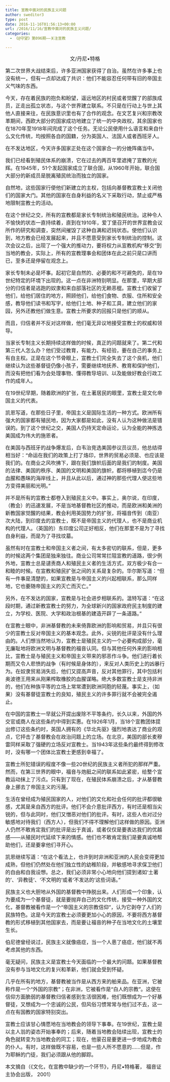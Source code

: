 ```yaml
---
title: 宣教中面对的民族主义问题
author: sweditor3
type: post
date: 2016-11-16T01:56:13+00:00
url: /2016/11/16/宣教中面对的民族主义问题/
categories:
  - 《@守望》第096期——关注宣教

---
```

<p style="text-align: center;">
  <span style="font-size: 12pt;">文/丹尼•特格</span>
</p>

<span style="font-size: 12pt;">第二次世界大战结束后，许多亚洲国家获得了自治。虽然在许多事上也没有统一，但有一点却达成了共识：他们不能容忍任何带有旧的帝国主义气味的东西。</span>

<span style="font-size: 12pt;">今天，存在着民族的抱负和盼望，遥远地区的村民或者觉醒了的部族成员，正走出孤立状态，与这个世界建立联系。不只是在行动上与世上其他人直接来往，在民族意识里也有了合作的观念。在文艺复兴和宗教改革期间，西欧大部分的国家成功地建立了统一的中央政权，其余国家也在1870年至1918年间完成了这个任务。无论公民使用什么语言和来自什么文化传统，均按照各自的国籍，分为英国人、法国人或者西班牙人。</span>

<span style="font-size: 12pt;">在不发达地区，今天许多国家正处在这个国家合一的分娩阵痛当中。</span>

<span style="font-size: 12pt;">我们已经看到殖民体系的崩溃，它在过去的两百年里遮掩了宣教的光辉。在1945年，51个发起国家成立了联合国，从1960年开始，联合国大部分的新成员是脱离殖民统治而独立的国家。</span>

<span style="font-size: 12pt;">自然地，这些国家行使他们新建立的主权，包括向基督教宣教士关闭他们的国家大门。其他的国家在自身利益的名义下采取行动，禁止或严格地限制宣教士的活动。</span>

<span style="font-size: 12pt;">在这个世纪之交，所有的宣教都是家长专制统治和殖民统治。这种令人不愉快的状态一直持续着，直到在1910年，爱丁堡召开的世界宣教会议所作的研究和调查，突然间摧毁了这种自满和迟钝状态。使他们认识到，地方教会已经发展起来，并且不愿意受到家长专制统治的控制。这次会议之后，出现了一个强大的推动力，要将权力从宣教机构“移交”到当地的教会，实际上，所有的宣教理事会和团体在此之前只是口讲而已，至多还是停留在观念上。</span>

<span style="font-size: 12pt;">家长专制未必是坏事。起初它是自然的、必要的和不可避免的，是在19世纪特定的环境下出现的。这一点在非洲特别明显。在那里，早期大部分的归信者是逃跑的奴隶和来自部落社区的无赖恶棍。宣教士们收留了他们，给他们居住的地方，照顾他们，给他们食物、衣服、住所和安全感，教导他们读书和写字，给他们土地、种子和工具，建立他们的家园，另外还教他们做生意。宣教士所要求的回报只是他们的顺从。</span>

<span style="font-size: 12pt;">而且，归信者并不反对这样做，他们毫无异议地接受宣教士的权威和领导。</span>

<span style="font-size: 12pt;">当家长专制主义长期持续这样做的时候，真正的问题就来了。第二代和第三代人怎么办？他们受过教育，有能力、有经验，要在自己的事务上有自主权。正是在这个节骨眼上，宣教士们完全失去了这个良机，他们继续认为这些基督徒仍像小孩子，需要继续地抚养、教育和保护他们，而没有把他们看为会处理事物、懂得教导培训、以及能做好教会行政工作的成年人。</span>

<span style="font-size: 12pt;">在19世纪早期，随着欧洲的扩张，在土著居民的眼里，宣教士是文化帝国主义的代表。</span>

<span style="font-size: 12pt;">凯恩写道，在那些日子里，帝国主义是国际生活的一种方式。欧洲所有强大的国家都有殖民地，因为大家都是如此，没有人认为这种做法是错误的。到了这个世纪之交，美国人仍持天定命运论，认为全能的神拣选美国成为伟大的施恩者。</span>

<span style="font-size: 12pt;">在美国与西班牙的战争爆发后，白韦治竞选美国参议员议员，他总结得相当好：“命运在我们的政策上打了烙印，世界的贸易必须是、也应该是我们的。在商业之风吹拂下，跟在我们旗帜后面的是我们的制度。美国的法律、美国的秩序、美国的文明和美国的旗帜，都将移植到迄今仍是血腥和愚昧的海岸线上，并且从此以后，通过神的那些代理人使这些地方变得美丽和光明。”</span>

<span style="font-size: 12pt;">并不是所有的宣教士都卷入到殖民主义中。事实上，奥尔说，在印度，（教会）的迅速发展，不是当地基督教社区的推动，而是欧洲和美洲的新教国家觉醒的结果，教会利用英国势力的扩张，将福音传到（南亚）次大陆，到印度去的宣教士，既不是帝国主义的代理人，也不是商业机构的代理人。（英国的）东印度公司正好相反，他们在那里不是为了寻找自身利益，而是为了寻找坟墓。</span>

<span style="font-size: 12pt;">虽然有时在宣教士和帝国主义者之间，有太多密切的联系，但是，更多的时候这两个集团是独来独往。商业公司常常拦阻宣教的道路，很少例外地，宣教士总是谴责商人和殖民主义者的生活方式，双方极少有合一和睦的时候。在宣教和殖民扩张之间的关系是复杂的。华尔斯写道：“但有一件事是清楚的，如果宣教是与帝国主义的兴起相联系，那么同样地，它也要随帝国主义的灭亡而灭亡。”</span>
  
<span style="font-size: 12pt;">另外，在不发达的国家，宣教是与社会进步相联系的。温特写道：“在这段时期，通过新教宣教士的努力，为全球新兴的国家政府民主制度的建立，为学校、医院、大学和政治根基的建造开辟了一条道路。”</span>

<span style="font-size: 12pt;">在宣教士眼中，非洲基督教的未来倚靠欧洲的影响和贸易，并且只有很少的宣教士反对帝国主义的基本观念。此外，尖锐的批评是没有什么理由的。人们想当然地认为，宣教士是殖民主义的一个必要构成部分，毫无廉耻地将欧洲文明与基督教的福音认同。但与其他任何外来的影响相比，宣教士是与殖民主义和帝国主义带来的邪恶作斗争。他们进行着长期而又令人悲愤的战争（有时候是身体的），来反对人类历史上的凶暴行为。在奴隶贸易消失后，他们又提高声音，反对其他罪行，其中包括利奥波德王用来从刚果榨取橡胶的血腥谋略。绝大多数宣教士是支持非洲的，他们在种族平等的立场上常常遭到欧洲同胞的轻蔑。事实上，（如果）没有基督徒宣教士的良知，殖民主义的许多罪行就不会被完全遏止。</span>

<span style="font-size: 12pt;">在中国的宣教士一早就公开提出废除不平等条约，长久以来，外国的外交官或商人在这些条约中得到实惠。在1926年1月，当18个宣教团体提出修订这些条约时，英国人拥有的《华北先驱》强烈地表达了商业的观点，它抨击了基督教会在政治问题上的立场。在北京，美国的部长麦穆雷同样采取了强硬的立场反对宣教士。当1943年这些条约最终得到修改时，没有哪一个团体比宣教士更感到幸福了。</span>

<span style="font-size: 12pt;">宣教士所犯错误的程度不像一些20世纪的民族主义者所犯的那样严重。然而，在第三世界的眼中，福音与炮艇之间的联系如此紧密，给整个宣教运动抹上了污点。只有到了现在，在殖民体系崩溃之后，才从基督教身上挪去了帝国主义的污蔑。</span>

<span style="font-size: 12pt;">生活在曾经成为殖民国家的人，对他们的文化和社会任何的批评都很敏感，尤其是来自西方的批评。他们不会介意批评西方，有时还是相当尖锐的，但与此同时，他们又憎恶对他们的批评。有时，这些人也对过分敏感地对待我们（西方人），但我们不得不理解他们这样做的原因。亚洲人仍然不敢肯定我们的批评是出于真诚，或者仅仅是要表达我们的优越感——从殖民时代延续下来的情感。他们也不敢肯定我们是要真诚地帮助他们，还是要拿他们寻开心。</span>

<span style="font-size: 12pt;">凯恩继续写道：“在这个看法上，也许到时非洲和亚洲的人民会变得更加成熟，但他们仍然处在他们独立性的幼稚阶段，并敏感地寻求保卫他们的自由和自我设想。总之，我们必须非常小心地向他们提到诸如‘土著的’、‘异教徒’、‘不文明的’或者‘不发达的’这些词语。”</span>

<span style="font-size: 12pt;">民族主义也大胆地从外国的基督教中挣脱出来。人们形成一个印象，认为要成为一个基督徒，就是要抛弃自己的文化传统，接受一种外国的文化，基督教被看作是一个“帝国主义的宗教信仰”，认为它剥夺了人们的民族特色。这是今天的宣教士必须要更加小心的原因，不要将西方基督教的形式移植到其他国家去，而是要让福音的种子在当地文化的土壤里生长。</span>

<span style="font-size: 12pt;">伯尼德曾经说过，民族主义就像癌症，当一个人患了癌症，他们就不再考虑其他的东西。</span>

<span style="font-size: 12pt;">毫无疑问，民族主义是宣教士今天面临的一个最大的问题。如果基督教没有参与当地文化的复兴和革新，他们就会受到怀疑。</span>
  
<span style="font-size: 12pt;">几乎在所有的地方，基督教被当作是从西方来的舶来品。在亚洲，它被称作是一个“外国的宗教”；在非洲，它被看作是“白人的宗教”。这使在信仰方面脆弱的基督教归信者感到生活很困难，他们既想成为一个好基督徒，又想成为一个忠诚的公民，但风俗习惯常常与他们过不去，这一点在有国教的国家特别突出。</span>

<span style="font-size: 12pt;">宣教士应该甘心情愿地在当地教会的领导下事奉。在19世纪，宣教士是以主人翁的姿态开始事奉的；后来，随着当地教会陆续出现，宣教士的角色就转变为当地教会的同工；现在，他蒙召是要更进一步地成为教会的仆人。有时，这样做既不容易，也是一些人所不愿意的……但是，作为耶稣的门徒，我们必须跟从他的脚踪。</span>

<span style="font-size: 12pt;">本文摘自（《文化，在宣教中缺少的一个环节》，丹尼•特格著， 福音证主协会出版， 2001）</span>